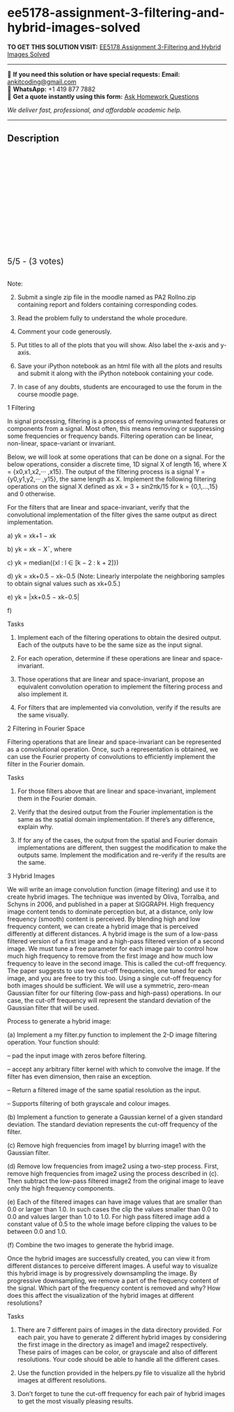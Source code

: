 # ee5178-assignment-3-filtering-and-hybrid-images-solved
**TO GET THIS SOLUTION VISIT:** [EE5178 Assignment 3-Filtering and Hybrid Images Solved](https://www.ankitcodinghub.com/product/ee5178-modern-computer-vision-programming-assignment-3-solved/)


---

📩 **If you need this solution or have special requests:** **Email:** ankitcoding@gmail.com  
📱 **WhatsApp:** +1 419 877 7882  
📄 **Get a quote instantly using this form:** [Ask Homework Questions](https://www.ankitcodinghub.com/services/ask-homework-questions/)

*We deliver fast, professional, and affordable academic help.*

---

<h2>Description</h2>



<div class="kk-star-ratings kksr-auto kksr-align-center kksr-valign-top" data-payload="{&quot;align&quot;:&quot;center&quot;,&quot;id&quot;:&quot;110008&quot;,&quot;slug&quot;:&quot;default&quot;,&quot;valign&quot;:&quot;top&quot;,&quot;ignore&quot;:&quot;&quot;,&quot;reference&quot;:&quot;auto&quot;,&quot;class&quot;:&quot;&quot;,&quot;count&quot;:&quot;3&quot;,&quot;legendonly&quot;:&quot;&quot;,&quot;readonly&quot;:&quot;&quot;,&quot;score&quot;:&quot;5&quot;,&quot;starsonly&quot;:&quot;&quot;,&quot;best&quot;:&quot;5&quot;,&quot;gap&quot;:&quot;4&quot;,&quot;greet&quot;:&quot;Rate this product&quot;,&quot;legend&quot;:&quot;5\/5 - (3 votes)&quot;,&quot;size&quot;:&quot;24&quot;,&quot;title&quot;:&quot;EE5178 Assignment 3-Filtering and Hybrid Images Solved&quot;,&quot;width&quot;:&quot;138&quot;,&quot;_legend&quot;:&quot;{score}\/{best} - ({count} {votes})&quot;,&quot;font_factor&quot;:&quot;1.25&quot;}">

<div class="kksr-stars">

<div class="kksr-stars-inactive">
            <div class="kksr-star" data-star="1" style="padding-right: 4px">


<div class="kksr-icon" style="width: 24px; height: 24px;"></div>
        </div>
            <div class="kksr-star" data-star="2" style="padding-right: 4px">


<div class="kksr-icon" style="width: 24px; height: 24px;"></div>
        </div>
            <div class="kksr-star" data-star="3" style="padding-right: 4px">


<div class="kksr-icon" style="width: 24px; height: 24px;"></div>
        </div>
            <div class="kksr-star" data-star="4" style="padding-right: 4px">


<div class="kksr-icon" style="width: 24px; height: 24px;"></div>
        </div>
            <div class="kksr-star" data-star="5" style="padding-right: 4px">


<div class="kksr-icon" style="width: 24px; height: 24px;"></div>
        </div>
    </div>

<div class="kksr-stars-active" style="width: 138px;">
            <div class="kksr-star" style="padding-right: 4px">


<div class="kksr-icon" style="width: 24px; height: 24px;"></div>
        </div>
            <div class="kksr-star" style="padding-right: 4px">


<div class="kksr-icon" style="width: 24px; height: 24px;"></div>
        </div>
            <div class="kksr-star" style="padding-right: 4px">


<div class="kksr-icon" style="width: 24px; height: 24px;"></div>
        </div>
            <div class="kksr-star" style="padding-right: 4px">


<div class="kksr-icon" style="width: 24px; height: 24px;"></div>
        </div>
            <div class="kksr-star" style="padding-right: 4px">


<div class="kksr-icon" style="width: 24px; height: 24px;"></div>
        </div>
    </div>
</div>


<div class="kksr-legend" style="font-size: 19.2px;">
            5/5 - (3 votes)    </div>
    </div>
&nbsp;

Note:

2. Submit a single zip file in the moodle named as PA2 Rollno.zip containing report and folders containing corresponding codes.

3. Read the problem fully to understand the whole procedure.

4. Comment your code generously.

5. Put titles to all of the plots that you will show. Also label the x-axis and y-axis.

6. Save your iPython notebook as an html file with all the plots and results and submit it along with the iPython notebook containing your code.

7. In case of any doubts, students are encouraged to use the forum in the course moodle page.

1 Filtering

In signal processing, filtering is a process of removing unwanted features or components from a signal. Most often, this means removing or suppressing some frequencies or frequency bands. Filtering operation can be linear, non-linear, space-variant or invariant.

Below, we will look at some operations that can be done on a signal. For the below operations, consider a discrete time, 1D signal X of length 16, where X = {x0,x1,x2,··· ,x15}. The output of the filtering process is a signal Y = {y0,y1,y2,··· ,y15}, the same length as X. Implement the following filtering operations on the signal X defined as xk = 3 + sin2πk/15 for k = {0,1,…,15} and 0 otherwise.

For the filters that are linear and space-invariant, verify that the convolutional implementation of the filter gives the same output as direct implementation.

a) yk = xk+1 − xk

b) yk = xk − X¯, where

c) yk = median({xl : l ∈ [k − 2 : k + 2]})

d) yk = xk+0.5 − xk−0.5 (Note: Linearly interpolate the neighboring samples to obtain signal values such as xk+0.5.)

e) yk = |xk+0.5 − xk−0.5|

f)

Tasks

1. Implement each of the filtering operations to obtain the desired output. Each of the outputs have to be the same size as the input signal.

2. For each operation, determine if these operations are linear and space-invariant.

3. Those operations that are linear and space-invariant, propose an equivalent convolution operation to implement the filtering process and also implement it.

4. For filters that are implemented via convolution, verify if the results are the same visually.

2 Filtering in Fourier Space

Filtering operations that are linear and space-invariant can be represented as a convolutional operation. Once, such a representation is obtained, we can use the Fourier property of convolutions to efficiently implement the filter in the Fourier domain.

Tasks

1. For those filters above that are linear and space-invariant, implement them in the Fourier domain.

2. Verify that the desired output from the Fourier implementation is the same as the spatial domain implementation. If there’s any difference, explain why.

3. If for any of the cases, the output from the spatial and Fourier domain implementations are different, then suggest the modification to make the outputs same. Implement the modification and re-verify if the results are the same.

3 Hybrid Images

We will write an image convolution function (image filtering) and use it to create hybrid images. The technique was invented by Oliva, Torralba, and Schyns in 2006, and published in a paper at SIGGRAPH. High frequency image content tends to dominate perception but, at a distance, only low frequency (smooth) content is perceived. By blending high and low frequency content, we can create a hybrid image that is perceived differently at different distances. A hybrid image is the sum of a low-pass filtered version of a first image and a high-pass filtered version of a second image. We must tune a free parameter for each image pair to control how much high frequency to remove from the first image and how much low frequency to leave in the second image. This is called the cut-off frequency. The paper suggests to use two cut-off frequencies, one tuned for each image, and you are free to try this too. Using a single cut-off frequency for both images should be sufficient. We will use a symmetric, zero-mean Gaussian filter for our filtering (low-pass and high-pass) operations. In our case, the cut-off frequency will represent the standard deviation of the Gaussian filter that will be used.

Process to generate a hybrid image:

(a) Implement a my filter.py function to implement the 2-D image filtering operation. Your function should:

– pad the input image with zeros before filtering.

– accept any arbitrary filter kernel with which to convolve the image. If the filter has even dimension, then raise an exception.

– Return a filtered image of the same spatial resolution as the input.

– Supports filtering of both grayscale and colour images.

(b) Implement a function to generate a Gaussian kernel of a given standard deviation. The standard deviation represents the cut-off frequency of the filter.

(c) Remove high frequencies from image1 by blurring image1 with the Gaussian filter.

(d) Remove low frequencies from image2 using a two-step process. First, remove high frequencies from image2 using the process described in (c). Then subtract the low-pass filtered image2 from the original image to leave only the high frequency components.

(e) Each of the filtered images can have image values that are smaller than 0.0 or larger than 1.0. In such cases the clip the values smaller than 0.0 to 0.0 and values larger than 1.0 to 1.0. For high pass filtered image add a constant value of 0.5 to the whole image before clipping the values to be between 0.0 and 1.0.

(f) Combine the two images to generate the hybrid image.

Once the hybrid images are successfully created, you can view it from different distances to perceive different images. A useful way to visualize this hybrid image is by progressively downsampling the image. By progressive downsampling, we remove a part of the frequency content of the signal. Which part of the frequency content is removed and why? How does this affect the visualization of the hybrid images at different resolutions?

Tasks

1. There are 7 different pairs of images in the data directory provided. For each pair, you have to generate 2 different hybrid images by considering the first image in the directory as image1 and image2 respectively. These pairs of images can be color, or grayscale and also of different resolutions. Your code should be able to handle all the different cases.

2. Use the function provided in the helpers.py file to visualize all the hybrid images at different resolutions.

3. Don’t forget to tune the cut-off frequency for each pair of hybrid images to get the most visually pleasing results.
